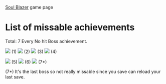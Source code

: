 [Soul Blazer](http://retroachievements.org/game/1168) game page

# **List of missable achievements**

Total: 7
Every No hit Boss achievement.

[![](https://s3-eu-west-1.amazonaws.com/i.retroachievements.org/Badge/05494.png)](http://retroachievements.org/Achievement/4868) (1)
[![](https://s3-eu-west-1.amazonaws.com/i.retroachievements.org/Badge/32105.png)](http://retroachievements.org/Achievement/31331) (2)
[![](https://s3-eu-west-1.amazonaws.com/i.retroachievements.org/Badge/32207.png)](http://retroachievements.org/Achievement/31449) (3)
[![](https://s3-eu-west-1.amazonaws.com/i.retroachievements.org/Badge/32227.png)](http://retroachievements.org/Achievement/31468) (4)

[![](https://s3-eu-west-1.amazonaws.com/i.retroachievements.org/Badge/32274.png)](http://retroachievements.org/Achievement/31487) (5)
[![](https://s3-eu-west-1.amazonaws.com/i.retroachievements.org/Badge/32313.png)](http://retroachievements.org/Achievement/31552) (6)
[![](https://s3-eu-west-1.amazonaws.com/i.retroachievements.org/Badge/32320.png)](http://retroachievements.org/Achievement/31559) (7*)

(7*) It's the last boss so not really missable since you save can reload your last save.